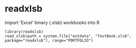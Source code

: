# readxlsb
Import 'Excel' binary (.xlsb) workbooks into R

```
library(readxlsb)
read_xlsb(path = system.file("extdata", "TestBook.xlsb", package="readxlsb"), range="PORTFOLIO")
```
